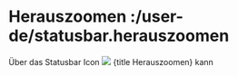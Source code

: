 # Herauszoomen :/user-de/statusbar.herauszoomen

Über das Statusbar Icon ![](zoom-out-24px.svg) {title Herauszoomen} kann
